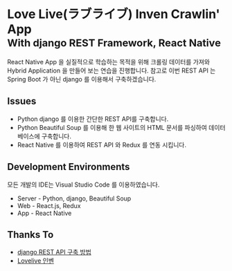 # Love Live(ラブライブ) Inven Crawlin' App<br/><small>With  django REST Framework, React Native</small>

React Native App 을 실질적으로 학습하는 목적을 위해 크롤링 데이터를 가져와 Hybrid Application 을 만들어 보는 연습을 진행합니다. 참고로 이번 REST API 는 Spring Boot 가 아닌 django 를 이용해서 구축하겠습니다.

## Issues
- Python django 를 이용한 간단한 REST API를 구축합니다.
- Python Beautiful Soup 를 이용해 한 웹 사이트의 HTML 문서를 파싱하여 데이터베이스에 구축합니다.
- React Native 를 이용하여 REST API 와 Redux 를 연동 시킵니다.

## Development Environments

모든 개발의 IDE는 Visual Studio Code 를 이용하였습니다.

- Server - Python, django, Beautiful Soup
- Web - React.js, Redux
- App - React Native


## Thanks To
- [django REST API 구축 방법](http://jamanbbo.tistory.com/43)
- [Lovelive 인벤](http://lovelive.inven.co.kr/)